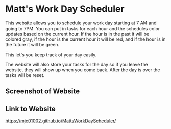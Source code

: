 # Matt's Work Day Scheduler
This website allows you to schedule your work day starting at 7 AM and going to 7PM.  You can put in tasks for each hour and the schedules color updates based on the current hour.  If the hour is in the past it will be colored gray, if the hour is the current hour it will be red, and if the hour is in the future it will be green.

This let's you keep track of your day easily. 

The website will also store your tasks for the day so if you leave the website, they will show up when you come back.  After the day is over the tasks will be reset.  

## Screenshot of Website

## Link to Website
https://mjc01002.github.io/MattsWorkDayScheduler/
